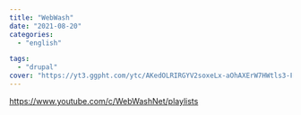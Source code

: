 ```yaml
---
title: "WebWash"
date: "2021-08-20"
categories:
  - "english"

tags:
  - "drupal"
cover: "https://yt3.ggpht.com/ytc/AKedOLRIRGYV2soxeLx-aOhAXErW7HWtls3-FOKG54DS=s176-c-k-c0x00ffffff-no-rj"
---
```


https://www.youtube.com/c/WebWashNet/playlists
